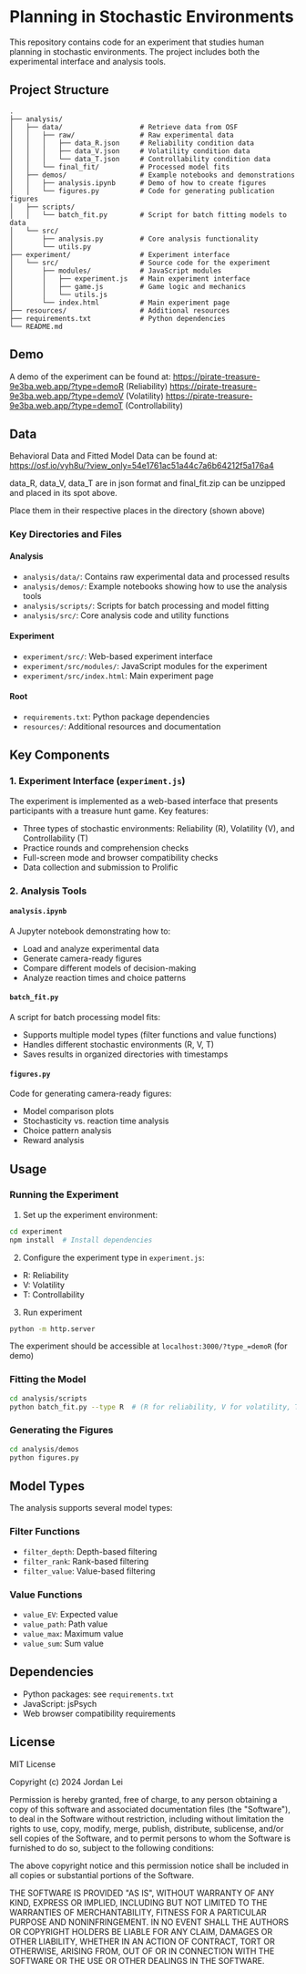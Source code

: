# Planning in Stochastic Environments

This repository contains code for an experiment that studies human planning in stochastic environments. The project includes both the experimental interface and analysis tools.

## Project Structure

```
.
├── analysis/                   
│   ├── data/                   # Retrieve data from OSF
│   │   ├── raw/                # Raw experimental data
│   │   │   ├── data_R.json     # Reliability condition data
│   │   │   ├── data_V.json     # Volatility condition data
│   │   │   └── data_T.json     # Controllability condition data
│   │   └── final_fit/          # Processed model fits
│   ├── demos/                  # Example notebooks and demonstrations
│   │   ├── analysis.ipynb      # Demo of how to create figures
│   │   └── figures.py          # Code for generating publication figures
│   ├── scripts/                
│   │   └── batch_fit.py        # Script for batch fitting models to data
│   └── src/                    
│       ├── analysis.py         # Core analysis functionality
│       └── utils.py            
├── experiment/                 # Experiment interface
│   └── src/                    # Source code for the experiment
│       ├── modules/            # JavaScript modules
│       │   ├── experiment.js   # Main experiment interface
│       │   ├── game.js         # Game logic and mechanics
│       │   └── utils.js        
│       └── index.html          # Main experiment page
├── resources/                  # Additional resources
├── requirements.txt            # Python dependencies
└── README.md                 
```

## Demo
A demo of the experiment can be found at: 
https://pirate-treasure-9e3ba.web.app/?type=demoR (Reliability)
https://pirate-treasure-9e3ba.web.app/?type=demoV (Volatility)
https://pirate-treasure-9e3ba.web.app/?type=demoT (Controllability)

## Data
Behavioral Data and Fitted Model Data can be found at: 
https://osf.io/vyh8u/?view_only=54e1761ac51a44c7a6b64212f5a176a4

data_R, data_V, data_T are in json format and final_fit.zip 
can be unzipped and placed in its spot above.

Place them in their respective places in the directory (shown above)

### Key Directories and Files

#### Analysis
- `analysis/data/`: Contains raw experimental data and processed results
- `analysis/demos/`: Example notebooks showing how to use the analysis tools
- `analysis/scripts/`: Scripts for batch processing and model fitting
- `analysis/src/`: Core analysis code and utility functions

#### Experiment
- `experiment/src/`: Web-based experiment interface
- `experiment/src/modules/`: JavaScript modules for the experiment
- `experiment/src/index.html`: Main experiment page

#### Root
- `requirements.txt`: Python package dependencies
- `resources/`: Additional resources and documentation

## Key Components

### 1. Experiment Interface (`experiment.js`)

The experiment is implemented as a web-based interface that presents participants with a treasure hunt game. Key features:
- Three types of stochastic environments: Reliability (R), Volatility (V), and Controllability (T)
- Practice rounds and comprehension checks
- Full-screen mode and browser compatibility checks
- Data collection and submission to Prolific

### 2. Analysis Tools

#### `analysis.ipynb`
A Jupyter notebook demonstrating how to:
- Load and analyze experimental data
- Generate camera-ready figures
- Compare different models of decision-making
- Analyze reaction times and choice patterns

#### `batch_fit.py`
A script for batch processing model fits:
- Supports multiple model types (filter functions and value functions)
- Handles different stochastic environments (R, V, T)
- Saves results in organized directories with timestamps

#### `figures.py`
Code for generating camera-ready figures:
- Model comparison plots
- Stochasticity vs. reaction time analysis
- Choice pattern analysis
- Reward analysis

## Usage

### Running the Experiment

1. Set up the experiment environment:
```bash
cd experiment
npm install  # Install dependencies
```

2. Configure the experiment type in `experiment.js`:
- R: Reliability
- V: Volatility
- T: Controllability

3. Run experiment
```bash
python -m http.server
```

The experiment should be accessible at `localhost:3000/?type_=demoR` (for demo)

### Fitting the Model
```bash
cd analysis/scripts
python batch_fit.py --type R  # (R for reliability, V for volatility, T for controllability)
```

### Generating the Figures
```bash
cd analysis/demos
python figures.py
```

## Model Types
The analysis supports several model types:

### Filter Functions
- `filter_depth`: Depth-based filtering
- `filter_rank`: Rank-based filtering
- `filter_value`: Value-based filtering

### Value Functions
- `value_EV`: Expected value
- `value_path`: Path value
- `value_max`: Maximum value
- `value_sum`: Sum value

## Dependencies
- Python packages: see `requirements.txt`
- JavaScript: jsPsych
- Web browser compatibility requirements

## License
MIT License

Copyright (c) 2024 Jordan Lei

Permission is hereby granted, free of charge, to any person obtaining a copy
of this software and associated documentation files (the "Software"), to deal
in the Software without restriction, including without limitation the rights
to use, copy, modify, merge, publish, distribute, sublicense, and/or sell
copies of the Software, and to permit persons to whom the Software is
furnished to do so, subject to the following conditions:

The above copyright notice and this permission notice shall be included in all
copies or substantial portions of the Software.

THE SOFTWARE IS PROVIDED "AS IS", WITHOUT WARRANTY OF ANY KIND, EXPRESS OR
IMPLIED, INCLUDING BUT NOT LIMITED TO THE WARRANTIES OF MERCHANTABILITY,
FITNESS FOR A PARTICULAR PURPOSE AND NONINFRINGEMENT. IN NO EVENT SHALL THE
AUTHORS OR COPYRIGHT HOLDERS BE LIABLE FOR ANY CLAIM, DAMAGES OR OTHER
LIABILITY, WHETHER IN AN ACTION OF CONTRACT, TORT OR OTHERWISE, ARISING FROM,
OUT OF OR IN CONNECTION WITH THE SOFTWARE OR THE USE OR OTHER DEALINGS IN THE
SOFTWARE.

